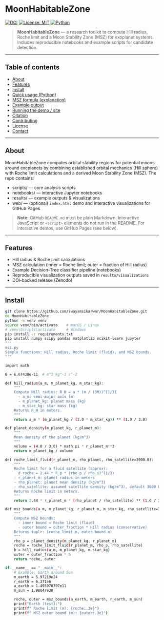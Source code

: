 # MoonHabitableZone

[![DOI](https://zenodo.org/badge/DOI/10.5281/zenodo.17366586.svg)](https://zenodo.org/records/17366586)
[![License: MIT](https://img.shields.io/badge/License-MIT-blue.svg)](LICENSE)
[![Python](https://img.shields.io/badge/Python-3.10%2B-blue)](https://www.python.org/)

> **MoonHabitableZone** — a research toolkit to compute Hill radius, Roche limit and a Moon Stability Zone (MSZ) for exoplanet systems. Includes reproducible notebooks and example scripts for candidate detection.

---

## Table of contents

- [About](#about)
- [Features](#features)
- [Install](#install)
- [Quick usage (Python)](#quick-usage-python)
- [MSZ formula (explanation)](#msz-formula-explanation)
- [Example output](#example-output)
- [Running the demo / site](#running-the-demo--site)
- [Citation](#citation)
- [Contributing](#contributing)
- [License](#license)
- [Contact](#contact)

---

## About

MoonHabitableZone computes orbital stability regions for potential moons around exoplanets by combining established orbital mechanics (Hill sphere) with Roche limit calculations and a derived Moon Stability Zone (MSZ). The repo contains:

- scripts/ — core analysis scripts
- notebooks/ — interactive Jupyter notebooks
- results/ — example outputs & visualizations
- web/ — (optional) `index.html` demo and interactive visualizations for GitHub Pages

> **Note:** GitHub `README.md` must be plain Markdown. Interactive JavaScript or `<script>` elements do not run in the README. For interactive demos, use GitHub Pages (see below).

---

## Features

- Hill radius & Roche limit calculations
- MSZ calculation (inner = Roche limit; outer = fraction of Hill radius)
- Example Decision-Tree classifier pipeline (notebooks)
- Reproducible visualization outputs saved in `results/visualizations`
- DOI-backed release (Zenodo)

---

## Install

```bash
git clone https://github.com/swayamsikarwar/MoonHabitableZone.git
cd MoonHabitableZone
python -m venv venv
source venv/bin/activate    # macOS / Linux
# venv\Scripts\activate     # Windows
pip install -r requirements.txt
pip install numpy scipy pandas matplotlib scikit-learn jupyter
"""
msz.py
Simple functions: Hill radius, Roche limit (fluid), and MSZ bounds.
"""

import math

G = 6.67430e-11  # m^3 kg^-1 s^-2

def hill_radius(a_m, m_planet_kg, m_star_kg):
    """
    Compute Hill radius: R_H = a * (m / (3M))^(1/3)
      - a_m: semi-major axis (m)
      - m_planet_kg: planet mass (kg)
      - m_star_kg: star mass (kg)
    Returns R_H in meters.
    """
    return a_m * (m_planet_kg / (3.0 * m_star_kg)) ** (1.0 / 3.0)

def planet_density(m_planet_kg, r_planet_m):
    """
    Mean density of the planet (kg/m^3)
    """
    volume = (4.0 / 3.0) * math.pi * r_planet_m**3
    return m_planet_kg / volume

def roche_limit_fluid(r_planet_m, rho_planet, rho_satellite=3000.0):
    """
    Roche limit for a fluid satellite (approx):
      d_roche = 2.44 * R_p * (rho_p / rho_s)^(1/3)
    - r_planet_m: planet radius in meters
    - rho_planet: planet mean density (kg/m^3)
    - rho_satellite: assumed satellite density (kg/m^3), default 3000 kg/m^3
    Returns Roche limit in meters.
    """
    return 2.44 * r_planet_m * (rho_planet / rho_satellite) ** (1.0 / 3.0)

def msz_bounds(a_m, m_planet_kg, r_planet_m, m_star_kg, rho_satellite=3000.0, outer_fraction=0.5):
    """
    Compute MSZ bounds:
      - inner bound = Roche limit (fluid)
      - outer bound = outer_fraction * Hill radius (conservative)
    Returns tuple: (roche_limit_m, outer_bound_m)
    """
    rho_p = planet_density(m_planet_kg, r_planet_m)
    roche = roche_limit_fluid(r_planet_m, rho_p, rho_satellite)
    h = hill_radius(a_m, m_planet_kg, m_star_kg)
    outer = outer_fraction * h
    return roche, outer

if __name__ == "__main__":
    # Example: Earth around Sun
    m_earth = 5.97219e24
    r_earth = 6.371e6
    a_earth = 1.495978707e11
    m_sun = 1.98847e30

    roche, outer = msz_bounds(a_earth, m_earth, r_earth, m_sun)
    print("Earth (test):")
    print(f" Roche limit (m): {roche:.3e}")
    print(f" MSZ outer bound (m): {outer:.3e}")
